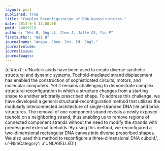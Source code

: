 ```yaml
---
layout: post
published: true
title: "Complex Reconfiguration of DNA Nanostructures."
date: 2014-6-5 12:00:00
pmid: 24899518
authors: "Wei B, Ong LL, Chen J, Jaffe AS, Yin P"
firstauthor: "Wei B"
journalname: "Angew. Chem. Int. Ed. Engl."
journalvolume: 
journalissue: 
journalpages: 
---
```


{u'#text': u'Nucleic acids have been used to create diverse synthetic structural and dynamic systems. Toehold-mediated strand displacement has enabled the construction of sophisticated circuits, motors, and molecular computers. Yet it remains challenging to demonstrate complex structural reconfiguration in which a structure changes from a starting shape to another arbitrarily prescribed shape. To address this challenge, we have developed a general structural-reconfiguration method that utilizes the modularly interconnected architecture of single-stranded DNA tile and brick structures. The removal of one component strand reveals a newly exposed toehold on a neighboring strand, thus enabling us to remove regions of connected component strands without the need to modify the strands with predesigned external toeholds. By using this method, we reconfigured a two-dimensional rectangular DNA canvas into diverse prescribed shapes. We also used this method to reconfigure a three-dimensional DNA cuboid.', u'-NlmCategory': u'UNLABELLED'}

